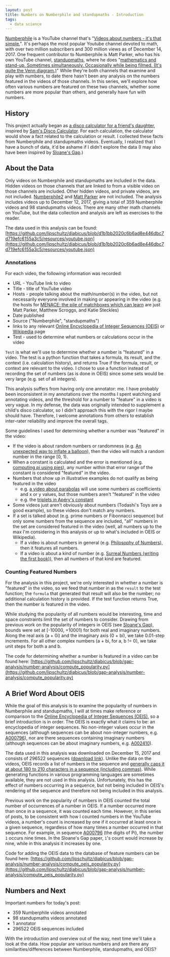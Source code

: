```yaml
---
layout: post
title: Numbers on Numberphile and standupmaths - Introduction
tags:
  - data science
---
```


[Numberphile](https://www.youtube.com/user/numberphile/) is a YouTube channel that's "[Videos about numbers - it's that simple.](https://www.youtube.com/user/numberphile/about)".  It's perhaps the most popular Youtube channel devoted to math, with over two million subscribers and 300 million views as of December 14, 2017.  One frequent contributor to Numberphile is Matt Parker, who has his own YouTube channel, [standupmaths](https://www.youtube.com/user/standupmaths/), where he does "[mathematics and stand-up. Sometimes simultaneously. Occasionally while being filmed. (It's quite the Venn diagram.)](https://www.youtube.com/user/standupmaths/about)"  While they're both channels that examine and play with numbers, to date there hasn't been any analysis on the numbers featured in the videos of those channels.  In this series, we'll explore how often various numbers are featured on these two channels, whether some numbers are more popular than others, and generally have fun with numbers.

## History

This project actually began as [a disco calculator for a friend's daughter](https://github.com/lipschultz/diabicus), inspired by [Sam's Disco Calculator](https://www.youtube.com/watch?v=YfIQ7ktFM1g).  For each calculation, the calculator would show a fact related to the calculation or result.  I collected these facts from Numberphile and standupmaths videos.  Eventually, I realized that I have a bunch of data, it'd be ashame if I didn't explore the data (I may also have been inspired by [Sloane's Gap](https://www.youtube.com/watch?v=_YysNM2JoFo).)

## About the Data

Only videos on Numberphile and standupmaths are included in the data.  Hidden videos on those channels that are linked to from a visible video on those channels are included.  Other hidden videos, and private videos, are not included.  [Numberphile2](https://www.youtube.com/channel/UCyp1gCHZJU_fGWFf2rtMkCg) and [Matt Parker](https://www.youtube.com/channel/UCzV9N7eGedBchEQjQhPapyQ) are not included.  The analysis includes videos up to December 12, 2017, giving a total of 359 Numberphile videos and 98 standupmaths videos.  There are many other math channels on YouTube, but the data collection and analysis are left as exercises to the reader.

The data used in this analysis can be found: [https://github.com/lipschultz/diabicus/blob/d1b1bb2020c6b6ad8e446dbc7d719efc6155a3c5/resources/youtube.json](https://github.com/lipschultz/diabicus/blob/d1b1bb2020c6b6ad8e446dbc7d719efc6155a3c5/resources/youtube.json)

### Annotations

For each video, the following information was recorded:
- URL - YouTube link to video
- Title - title of YouTube video
- Hosts - people talking about the math/number(s) in the video, but not necessarily everyone involved in making or appearing in the video (e.g. the hosts for [MENACE: the pile of matchboxes which can learn](https://www.youtube.com/watch?v=R9c-_neaxeU) are just Matt Parker, Matthew Scroggs, and Katie Steckles)
- Date published
- Source ("Numberphile", "standupmaths")
- links to any relevant [Online Encyclopedia of Integer Sequences (OEIS)](http://oeis.org/) or [Wikipedia](https://en.wikipedia.org/) page
- Test - used to determine what numbers or calculations occur in the video

`Test` is what we'll use to determine whether a number is "featured" in a video.  The test is a python function that takes a formula, its result, and the context (i.e. calculation history), and returns True if the formula, result, or context are relevant to the video.  I chose to use a function instead of recording the set of numbers (as is done in OEIS) since some sets would be very large (e.g. set of all integers).

This analysis suffers from having only one annotator: me.  I have probably been inconsistent in my annotations over the months I spent watching and annotating videos, and the threshold for a number to "feature" in a video is very vague.  In my defense, the data was originally intended to supplement a child's disco calculator, so I didn't approach this with the rigor I maybe should have.  Therefore, I welcome annotations from others to establish inter-rater reliability and improve the overall tags.

Some guidelines I used for determining whether a number was "featured" in the video:

- If the video is about random numbers or randomness (e.g. [An unexpected way to inflate a balloon](https://www.youtube.com/watch?v=un-pTKfC1dQ)), then the video will match a random number in the range [0, 1).
- When a constant is calculated and the error is mentioned (e.g. [computing pi using pies](https://www.youtube.com/watch?v=ZNiRzZ66YN0)), any number within that error range of the constant is considered "featured" in the video.
- Numbers that show up in illustrative examples do not qualify as being featured in the video
    - e.g. [a video about parabolas](https://www.youtube.com/watch?v=zXoJlRFbktw) will use some numbers as coefficients and x or y values, but those numbers aren't "featured" in the video
    - e.g. the [triplets in Apéry's constant](https://www.youtube.com/watch?v=ur-iLy4z3QE)
- Some videos just aren't obviously about numbers (Todashi's Toys are a good example), so these videos don't match any numbers.
- If a set is talked about (e.g. prime numbers or Fibonnacci sequence) but only some numbers from the sequence are included, "all" numbers in the set are considered featured in the video (well, all numbers up to the max I'm considering in this analysis or up to what's included in OEIS or Wikipedia).
    - If a video is about numbers in general (e.g. [Philosophy of Numbers](https://www.youtube.com/watch?v=vA2cdHLKYB8)), then it features all numbers.
    - If a video is about a kind of number (e.g. [Surreal Numbers (writing the first book)](https://www.youtube.com/watch?v=mPn2AdMH7UQ)), then all numbers of that kind are featured.

### Counting Featured Numbers

For the analysis in this project, we're only interested in whether a number is "featured" in the video, so we feed that number in as the `result` to the test function; the `formula` that generated that result will also be the number; no additional calculation history is provided.  If the test function returns True, then the number is featured in the video.

While studying the popularity of all numbers would be interesting, time and space constraints limit the set of numbers to consider.   Drawing from previous work on the popularity of integers in OEIS (see [Sloane's Gap](https://www.youtube.com/watch?v=_YysNM2JoFo)), bounds were set at [-10000, +10001) for both real and imaginary numbers.  Along the real axis (a + 0i) and the imaginary axis (0 + bi), we take 0.01-step increments.  For all other complex numbers (a + bi, for a, b != 0), we take unit steps for both a and b.

The code for determining whether a number is featured in a video can be found here: [https://github.com/lipschultz/diabicus/blob/gap-analysis/number-analysis/compute_popularity.py](https://github.com/lipschultz/diabicus/blob/gap-analysis/number-analysis/compute_popularity.py)

## A Brief Word About OEIS

While the goal of this analysis is to examine the popularity of numbers in Numberphile and standupmaths, I will at times make reference or comparison to the [Online Encyclopedia of Integer Sequences (OEIS)](http://oeis.org/), so a brief introduction is in order.  The OEIS is exactly what it claims to be: an encyclopedia of integer sequences.  No non-integer values occur in the sequences (although sequences can be about non-integer numbers, e.g. [A000796](http://oeis.org/A000796)), nor are there sequences containing imaginary numbers (although sequences can be about imaginary numbers, e.g. [A002410](http://oeis.org/A002410)).

The data used in this analysis was downloaded on December 15, 2017 and consists of 296522 sequences ([download link](http://oeis.org/stripped.gz)).  Unlike the data on the videos, OEIS records a list of numbers in the sequence and [generally caps it at about 180 to 210 characters in a sequence (including commas)](http://oeis.org/FAQ.html#Z07b).  While generating functions in various programming languages are sometimes available, they are not used in this analysis.  Unfortunately, this has the effect of numbers occurring in a sequence, but not being included in OEIS's rendering of the sequence and therefore not being included in this analysis.

Previous work on the popularity of numbers in OEIS counted the total number of occurrences of a number in OEIS.  If a number occurred more than once in a sequence, it was counted each time.  However, in this series of posts, to be consistent with how I counted numbers in the YouTube videos, a number's count is increased by one if it occurred at least once in a given sequence, regardless of how many times a number occurred in that sequence.  For example, in sequence [A000796](http://oeis.org/A000796) (the digits of Pi), the number `1` occurs nine times.  In the Sloane's Gap paper, `1`'s count would increase by nine, while in this analysis it increases by one.

Code for adding the OEIS data to the database of feature numbers can be found here: [https://github.com/lipschultz/diabicus/blob/gap-analysis/number-analysis/compute_oeis_popularity.py](https://github.com/lipschultz/diabicus/blob/gap-analysis/number-analysis/compute_oeis_popularity.py)

## Numbers and Next

Important numbers for today's post:

- 359 Numberphile videos annotated
- 98 standupmaths videos annotated
- 1 annotator
- 296522 OEIS sequences included

With the introduction and overview out of the way, next time we'll take a look at the data.  How popular are various numbers and are there any similarities/differences between Numberphile, standupmaths, and OEIS?
